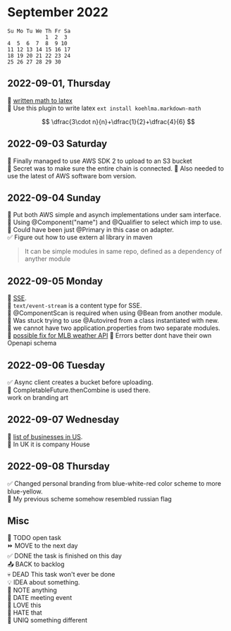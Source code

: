 September 2022
==============

    Su Mo Tu We Th Fr Sa  
                1  2  3  
    4  5  6  7  8  9 10  
    11 12 13 14 15 16 17  
    18 19 20 21 22 23 24  
    25 26 27 28 29 30     

2022-09-01, Thursday
--------------------

📌 [written math to latex](https://webdemo.myscript.com/views/math)  
📌 Use this plugin to write latex `ext install koehlma.markdown-math`

$$
\dfrac{3\cdot n}{n}+\dfrac{1}{2}+\dfrac{4}{6}
$$

2022-09-03 Saturday
-------------------

📌 Finally managed to use AWS SDK 2 to upload to an S3 bucket  
📌 Secret was to make sure the entire chain is connected. 
📌 Also needed to use the latest of AWS software bom version. 

2022-09-04 Sunday
-----------------

📌 Put both AWS simple and asynch implementations under sam interface.  
📌 Using @Component("name") and @Qualifier to select which imp to use.  
📌 Could have been just @Primary in this case on adapter.  
✅ Figure out how to use extern al library in maven  
> It can be simple modules in same repo, defined as a dependency of anyther module

2022-09-05 Monday
-----------------

📌 [SSE](https://ably.com/topic/server-sent-events).  
📌 `text/event-stream` is a content type for SSE.  
📌 @ComponentScan is required when using @Bean from another module.  
🙁 Was stuck trying to use @Autovired from a class instantiated with new.  
📌 we cannot have two application.properties from two separate modules.  
📌 [possible fix for MLB weather API](https://stackoverflow.com/questions/67203771/openapi-maven-plugin-for-java-generating-inconsistent-classes)
📌 Errors better dont have their own Openapi schema

2022-09-06 Tuesday
------------------

✅ Async client creates a bucket before uploading.  
📌 CompletableFuture.thenCombine is used there.  
work on branding art


2022-09-07 Wednesday
--------------------

📌 [list of businesses in US](https://opendata.stackexchange.com/questions/1582/free-database-or-api-of-all-north-american-businesses).  
📌 In UK it is company House

2022-09-08 Thursday
-------------------

✅ Changed personal branding from blue-white-red color scheme to more blue-yellow.  
📌 My previous scheme somehow resembled russian flag  


Misc
----

🔲 TODO open task  
⏩ MOVE to the next day  
✅ DONE the task is finished on this day  
📤 BACK to backlog  
💀 DEAD This task won't ever be done  
💡 IDEA about something.  
📌 NOTE anything  
📅 DATE meeting event  
🙂 LOVE this  
🙁 HATE that  
🦄 UNIQ something different  

